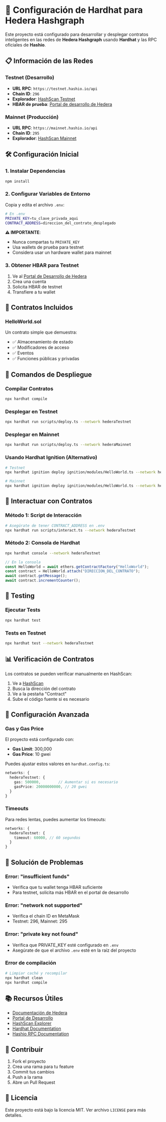 # 🚀 Configuración de Hardhat para Hedera Hashgraph

Este proyecto está configurado para desarrollar y desplegar contratos inteligentes en las redes de **Hedera Hashgraph** usando **Hardhat** y las RPC oficiales de **Hashio**.

## 📋 Información de las Redes

### Testnet (Desarrollo)
- **URL RPC**: `https://testnet.hashio.io/api`
- **Chain ID**: `296`
- **Explorador**: [HashScan Testnet](https://hashscan.io/testnet)
- **HBAR de prueba**: [Portal de desarrollo de Hedera](https://portal.hedera.com)

### Mainnet (Producción)
- **URL RPC**: `https://mainnet.hashio.io/api`
- **Chain ID**: `295`
- **Explorador**: [HashScan Mainnet](https://hashscan.io/mainnet)

## 🛠️ Configuración Inicial

### 1. Instalar Dependencias
```bash
npm install
```

### 2. Configurar Variables de Entorno
Copia y edita el archivo `.env`:
```bash
# En .env
PRIVATE_KEY=tu_clave_privada_aqui
CONTRACT_ADDRESS=direccion_del_contrato_desplegado
```

**⚠️ IMPORTANTE**: 
- Nunca compartas tu `PRIVATE_KEY`
- Usa wallets de prueba para testnet
- Considera usar un hardware wallet para mainnet

### 3. Obtener HBAR para Testnet
1. Ve al [Portal de Desarrollo de Hedera](https://portal.hedera.com)
2. Crea una cuenta
3. Solicita HBAR de testnet
4. Transfiere a tu wallet

## 📝 Contratos Incluidos

### HelloWorld.sol
Un contrato simple que demuestra:
- ✅ Almacenamiento de estado
- ✅ Modificadores de acceso
- ✅ Eventos
- ✅ Funciones públicas y privadas

## 🚀 Comandos de Despliegue

### Compilar Contratos
```bash
npx hardhat compile
```

### Desplegar en Testnet
```bash
npx hardhat run scripts/deploy.ts --network hederaTestnet
```

### Desplegar en Mainnet
```bash
npx hardhat run scripts/deploy.ts --network hederaMainnet
```

### Usando Hardhat Ignition (Alternativo)
```bash
# Testnet
npx hardhat ignition deploy ignition/modules/HelloWorld.ts --network hederaTestnet

# Mainnet
npx hardhat ignition deploy ignition/modules/HelloWorld.ts --network hederaMainnet
```

## 🔄 Interactuar con Contratos

### Método 1: Script de Interacción
```bash
# Asegúrate de tener CONTRACT_ADDRESS en .env
npx hardhat run scripts/interact.ts --network hederaTestnet
```

### Método 2: Consola de Hardhat
```bash
npx hardhat console --network hederaTestnet
```

```javascript
// En la consola
const HelloWorld = await ethers.getContractFactory("HelloWorld");
const contract = HelloWorld.attach("DIRECCION_DEL_CONTRATO");
await contract.getMessage();
await contract.incrementCounter();
```

## 🧪 Testing

### Ejecutar Tests
```bash
npx hardhat test
```

### Tests en Testnet
```bash
npx hardhat test --network hederaTestnet
```

## 📊 Verificación de Contratos

Los contratos se pueden verificar manualmente en HashScan:
1. Ve a [HashScan](https://hashscan.io)
2. Busca la dirección del contrato
3. Ve a la pestaña "Contract"
4. Sube el código fuente si es necesario

## 🔧 Configuración Avanzada

### Gas y Gas Price
El proyecto está configurado con:
- **Gas Limit**: 300,000
- **Gas Price**: 10 gwei

Puedes ajustar estos valores en `hardhat.config.ts`:
```typescript
networks: {
  hederaTestnet: {
    gas: 500000,        // Aumentar si es necesario
    gasPrice: 20000000000, // 20 gwei
  }
}
```

### Timeouts
Para redes lentas, puedes aumentar los timeouts:
```typescript
networks: {
  hederaTestnet: {
    timeout: 60000, // 60 segundos
  }
}
```

## 🚨 Solución de Problemas

### Error: "insufficient funds"
- Verifica que tu wallet tenga HBAR suficiente
- Para testnet, solicita más HBAR en el portal de desarrollo

### Error: "network not supported"
- Verifica el chain ID en MetaMask
- Testnet: 296, Mainnet: 295

### Error: "private key not found"
- Verifica que PRIVATE_KEY esté configurado en `.env`
- Asegúrate de que el archivo `.env` esté en la raíz del proyecto

### Error de compilación
```bash
# Limpiar caché y recompilar
npx hardhat clean
npx hardhat compile
```

## 📚 Recursos Útiles

- [Documentación de Hedera](https://docs.hedera.com)
- [Portal de Desarrollo](https://portal.hedera.com)
- [HashScan Explorer](https://hashscan.io)
- [Hardhat Documentation](https://hardhat.org/docs)
- [Hashio RPC Documentation](https://swirlds.com/hashio-docs/)

## 🤝 Contribuir

1. Fork el proyecto
2. Crea una rama para tu feature
3. Commit tus cambios
4. Push a la rama
5. Abre un Pull Request

## 📄 Licencia

Este proyecto está bajo la licencia MIT. Ver archivo `LICENSE` para más detalles.
